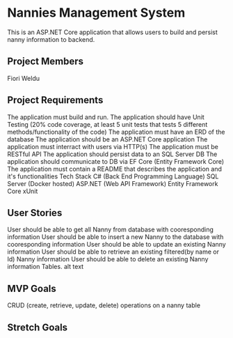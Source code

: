# Nannies Management System
This is an ASP.NET Core application that allows users to build and persist nanny information to backend.

## Project Members
Fiori Weldu

## Project Requirements
The application must build and run.
The application should have Unit Testing (20% code coverage, at least 5 unit tests that tests 5 different methods/functionality of the code)
The application must have an ERD of the database
The application should be an ASP.NET Core application
The application must interract with users via HTTP(s)
The application must be RESTful API
The application should persist data to an SQL Server DB
The application should communicate to DB via EF Core (Entity Framework Core)
The application must contain a README that describes the application and it's functionalities
Tech Stack
C# (Back End Programming Language)
SQL Server (Docker hosted)
ASP.NET (Web API Framework)
Entity Framework Core
xUnit

## User Stories
User should be able to get all  Nanny from database with cooresponding information
User should be able to insert a new Nanny to the database with cooresponding information
User should be able to update an existing Nanny information
User should be able to retrieve an existing filtered(by name or Id) Nanny information
User should be able to delete an existing Nanny information
Tables.
alt text

## MVP Goals
CRUD (create, retrieve, update, delete) operations on a nanny table

## Stretch Goals
